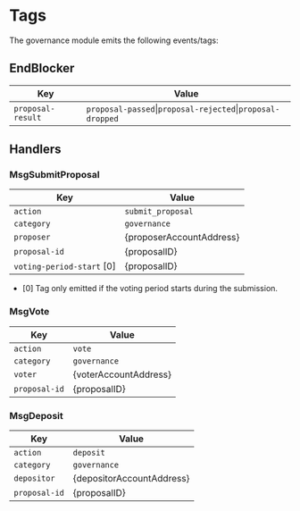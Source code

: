 # Tags

The governance module emits the following events/tags:

## EndBlocker

| Key               | Value                                                      |
|-------------------|------------------------------------------------------------|
| `proposal-result` | `proposal-passed`\|`proposal-rejected`\|`proposal-dropped` |

## Handlers

### MsgSubmitProposal

| Key                       | Value                    |
|---------------------------|--------------------------|
| `action`                  | `submit_proposal`        |
| `category`                | `governance`             |
| `proposer`                | {proposerAccountAddress} |
| `proposal-id`             | {proposalID}             |
| `voting-period-start` [0] | {proposalID}             |

* [0] Tag only emitted if the voting period starts during the submission.

### MsgVote

| Key           | Value                 |
|---------------|-----------------------|
| `action`      | `vote`                |
| `category`    | `governance`          |
| `voter`       | {voterAccountAddress} |
| `proposal-id` | {proposalID}          |

### MsgDeposit

| Key           | Value                     |
|---------------|---------------------------|
| `action`      | `deposit`                 |
| `category`    | `governance`              |
| `depositor`   | {depositorAccountAddress} |
| `proposal-id` | {proposalID}              |
